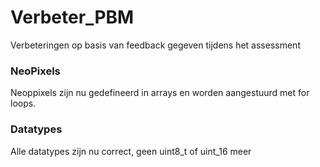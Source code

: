 # Verbeter_PBM
Verbeteringen op basis van feedback gegeven tijdens het assessment 

### NeoPixels
Neoppixels zijn nu gedefineerd in arrays en worden aangestuurd met for loops.

### Datatypes
Alle datatypes zijn nu correct, geen uint8_t of uint_16 meer